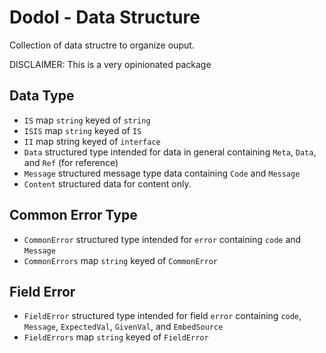 # Dodol - Data Structure
Collection of data structre to organize ouput.

DISCLAIMER: This is a very opinionated package

## Data Type
- `IS` map `string` keyed of `string`
- `ISIS` map `string` keyed of `IS`
- `II` map string keyed of `interface`
- `Data` structured type intended for data in general containing `Meta`, `Data`, and `Ref` (for reference)
- `Message` structured message type data containing `Code` and `Message`
- `Content` structured data for content only.

## Common Error Type
- `CommonError` structured type intended for `error` containing `code` and `Message`
- `CommonErrors` map `string` keyed of `CommonError`

## Field Error
- `FieldError` structured type intended for field `error` containing `code`, `Message`, `ExpectedVal`, `GivenVal`, and `EmbedSource`
- `FieldErrors` map `string` keyed of `FieldError`
